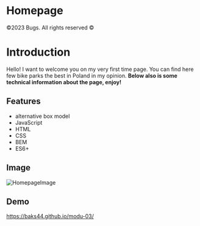 # Homepage
©2023 Bugs. All rights reserved ©
# Introduction
Hello! I want to welcome you on my very first time page. You can find here few bike parks the best in Poland in my opinion. **Below also is some technical information about the page, enjoy!**

## Features
- alternative box model
- JavaScript
- HTML
- CSS
- BEM
- ES6+
## Image
![HomepageImage](https://raw.githubusercontent.com/Baks44/modu-03/main/image/Bike%20park.jpg)
## Demo
https://baks44.github.io/modu-03/
